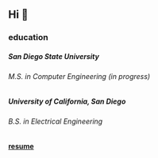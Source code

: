 ## Hi 👋

### education

##### San Diego State University

###### M.S. in Computer Engineering (in progress)

##### University of California, San Diego

###### B.S. in Electrical Engineering

#### [resume](https://resume.gsdev.sh/)
